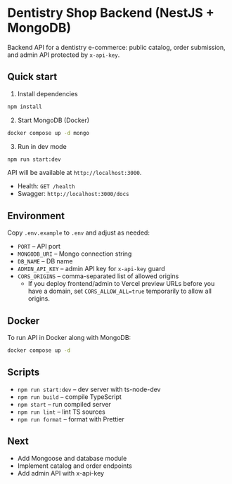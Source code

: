 # Dentistry Shop Backend (NestJS + MongoDB)

Backend API for a dentistry e-commerce: public catalog, order submission, and admin API protected by `x-api-key`.

## Quick start

1. Install dependencies

```bash
npm install
```

2. Start MongoDB (Docker)

```bash
docker compose up -d mongo
```

3. Run in dev mode

```bash
npm run start:dev
```

API will be available at `http://localhost:3000`.

- Health: `GET /health`
- Swagger: `http://localhost:3000/docs`

## Environment

Copy `.env.example` to `.env` and adjust as needed:

- `PORT` – API port
- `MONGODB_URI` – Mongo connection string
- `DB_NAME` – DB name
- `ADMIN_API_KEY` – admin API key for `x-api-key` guard
- `CORS_ORIGINS` – comma-separated list of allowed origins
  - If you deploy frontend/admin to Vercel preview URLs before you have a domain, set `CORS_ALLOW_ALL=true` temporarily to allow all origins.

## Docker

To run API in Docker along with MongoDB:

```bash
docker compose up -d
```

## Scripts

- `npm run start:dev` – dev server with ts-node-dev
- `npm run build` – compile TypeScript
- `npm start` – run compiled server
- `npm run lint` – lint TS sources
- `npm run format` – format with Prettier

## Next

- Add Mongoose and database module
- Implement catalog and order endpoints
- Add admin API with x-api-key
